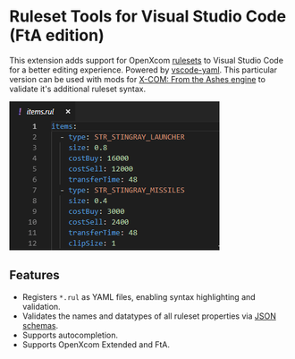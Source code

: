# Ruleset Tools for Visual Studio Code (FtA edition)

This extension adds support for OpenXcom [rulesets](https://www.ufopaedia.org/index.php/Rulesets_(OpenXcom)) to Visual Studio Code for a better editing experience. Powered by [vscode-yaml](https://github.com/redhat-developer/vscode-yaml). This particular version can be used with mods for [X-COM: From the Ashes engine](https://github.com/723Studio/OpenXcom_FTA) to validate it's additional ruleset syntax.

![demo](images/demo.gif)

## Features

* Registers `*.rul` as YAML files, enabling syntax highlighting and validation.
* Validates the names and datatypes of all ruleset properties via [JSON schemas](https://json-schema.org/).
* Supports autocompletion.
* Supports OpenXcom Extended and FtA.